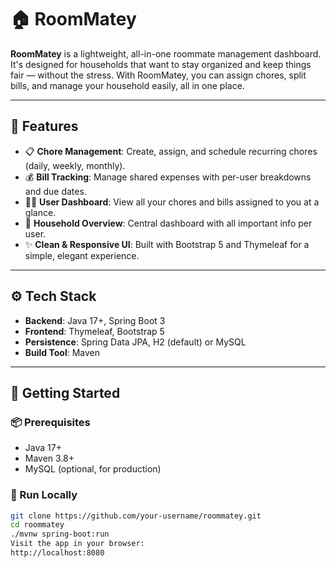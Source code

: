 # 🏠 RoomMatey

**RoomMatey** is a lightweight, all-in-one roommate management dashboard. It's designed for households that want to stay organized and keep things fair — without the stress. With RoomMatey, you can assign chores, split bills, and manage your household easily, all in one place.

---

## 📸 Features

- 📋 **Chore Management**: Create, assign, and schedule recurring chores (daily, weekly, monthly).
- 💰 **Bill Tracking**: Manage shared expenses with per-user breakdowns and due dates.
- 🧍‍♂️ **User Dashboard**: View all your chores and bills assigned to you at a glance.
- 🏡 **Household Overview**: Central dashboard with all important info per user.
- ✨ **Clean & Responsive UI**: Built with Bootstrap 5 and Thymeleaf for a simple, elegant experience.

---

## ⚙️ Tech Stack

- **Backend**: Java 17+, Spring Boot 3
- **Frontend**: Thymeleaf, Bootstrap 5
- **Persistence**: Spring Data JPA, H2 (default) or MySQL
- **Build Tool**: Maven

---

## 🚀 Getting Started

### 📦 Prerequisites

- Java 17+
- Maven 3.8+
- MySQL (optional, for production)

### 🧪 Run Locally

```bash
git clone https://github.com/your-username/roommatey.git
cd roommatey
./mvnw spring-boot:run
Visit the app in your browser:
http://localhost:8080
